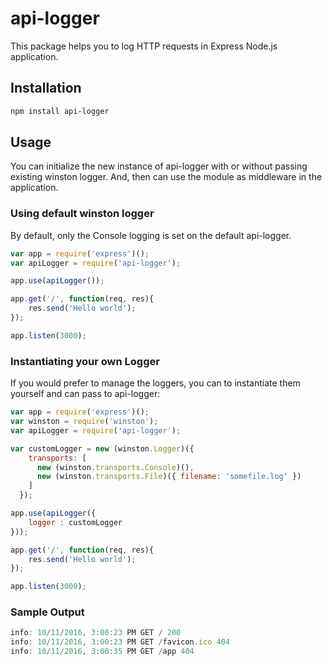 api-logger
=========
This package helps you to log HTTP requests in Express Node.js application.


Installation
------------

```sh
npm install api-logger
```

Usage
-----
You can initialize the new instance of api-logger with or without passing existing winston logger. And, then can use the module as middleware in the application.


### Using default winston logger

By default, only the Console logging is set on the default api-logger.  

```javascript
var app = require('express')();
var apiLogger = require('api-logger');

app.use(apiLogger());

app.get('/', function(req, res){
	res.send('Hello world');
});

app.listen(3000);
```

### Instantiating your own Logger

If you would prefer to manage the loggers, you can to instantiate them yourself and can pass to api-logger:

```javascript
var app = require('express')();
var winston = require('winston');
var apiLogger = require('api-logger');

var customLogger = new (winston.Logger)({
    transports: [
      new (winston.transports.Console)(),
      new (winston.transports.File)({ filename: 'somefile.log' })
    ]
  });

app.use(apiLogger({
	logger : customLogger
}));

app.get('/', function(req, res){
	res.send('Hello world');
});

app.listen(3000);
```

### Sample Output

```javascript
info: 10/11/2016, 3:00:23 PM GET / 200
info: 10/11/2016, 3:00:23 PM GET /favicon.ico 404
info: 10/11/2016, 3:00:35 PM GET /app 404	
```